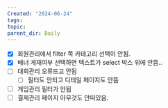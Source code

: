 ```yaml
---
Created: "2024-06-24"
tags: 
topic: 
parent_dir: Daily
---
```

- [x] 회원관리에서 filter 쪽 카테고리 선택이 안됨.    
- [x] 배너 게재여부 선택하면 텍스트가 select 박스 위에 안뜸..  
- [ ] 대회관리 오류뜨고 안됨  
	- [ ] 필터도 안되고 디테일 페이지도 안뜸
- [ ] 게임관리 필터가 안됨
- [ ] 결제관리 페이지 아무것도 안떠있음.